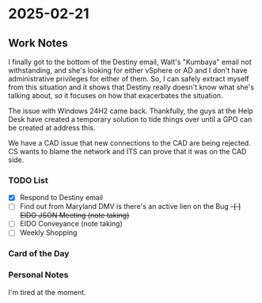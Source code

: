 # 2025-02-21

## Work Notes

I finally got to the bottom of the Destiny email, Walt's "Kumbaya" email not withstanding, and she's looking for either vSphere or AD and I don't have administrative privileges for either of them. So, I can safely extract myself from this situation and it shows that Destiny really doesn't know what she's talking about, so it focuses on how that exacerbates the situation.

The issue with Windows 24H2 came back. Thankfully, the guys at the Help Desk have created a temporary solution to tide things over until a GPO can be created at address this.

We have a CAD issue that new connections to the CAD are being rejected. CS wants to blame the network and ITS can prove that it was on the CAD side. 

### TODO List

-[X] Respond to Destiny email
-[ ] Find out from Maryland DMV is there's an active lien on the Bug
~~-[ ] EIDO JSON Meeting (note taking)~~
-[ ] EIDO Conveyance (note taking)
-[ ] Weekly Shopping

### Card of the Day

### Personal Notes

I'm tired at the moment.
